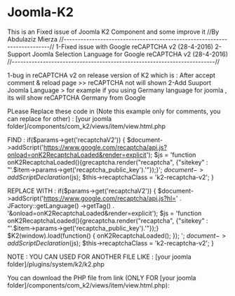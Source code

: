 # Joomla-K2
This is an Fixed issue of Joomla K2 Component and some improve it
//By Abdulaziz Mierza
//-------------------------------------------------------------------------//
1-Fixed issue with  Google reCAPTCHA v2 (28-4-2016)
2-Support Joomla Selection Language for  Google reCAPTCHA v2 (28-4-2016)
//------------------------------------------------------------------------//

1-bug in reCAPTCHA v2 on release version of K2 which is :
After accept comment & reload page >> reCAPTCHA not will shown
2-Add Suuport Joomla Language > for example if you using Germany language for joomla , its will show reCAPTCHA Germany from Google

PLease Replace these code in (Note this example only for comments, you can replace for other) :
[your joomla folder]/components/com_k2/views/item/view.html.php

FIND :
						if($params->get('recaptchaV2')) {
							$document->addScript('https://www.google.com/recaptcha/api.js?onload=onK2RecaptchaLoaded&render=explicit');
							$js = 'function onK2RecaptchaLoaded(){grecaptcha.render("recaptcha", {"sitekey" : "'.$item->params->get('recaptcha_public_key').'"});}';
							$document->addScriptDeclaration($js);
							$this->recaptchaClass = 'k2-recaptcha-v2';
						}


REPLACE WITH :
  						if($params->get('recaptchaV2')) {
							$document->addScript('https://www.google.com/recaptcha/api.js?hl=' . JFactory::getLanguage()
						->getTag() . '&onload=onK2RecaptchaLoaded&render=explicit');
							$js = 'function onK2RecaptchaLoaded(){grecaptcha.render("recaptcha", {"sitekey" : "'.$item->params->get('recaptcha_public_key').'"});}
							$K2(window).load(function() {
								onK2RecaptchaLoaded();
							});
							';
							$document->addScriptDeclaration($js);
							$this->recaptchaClass = 'k2-recaptcha-v2';
						}

NOTE :
YOU CAN USED FOR ANOTHER FILE LIKE : [your joomla folder]/plugins/system/k2/k2.php

You can download the PHP file from link (ONLY FOR [your joomla folder]/components/com_k2/views/item/view.html.php):
